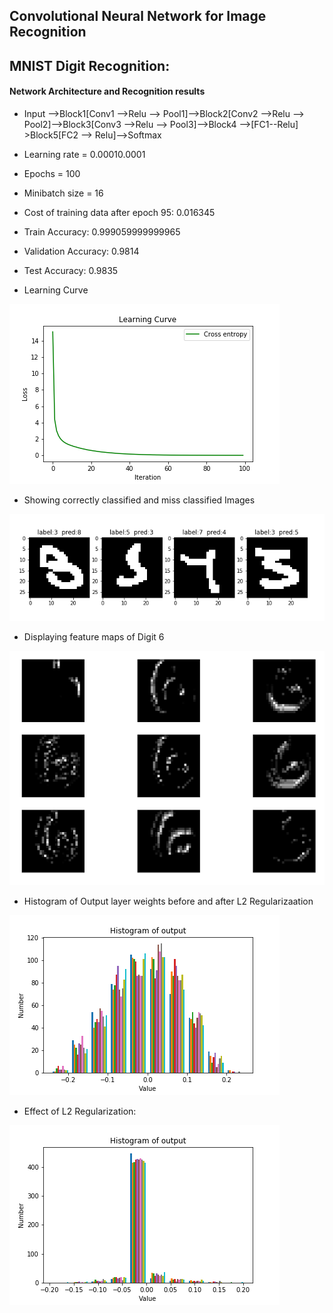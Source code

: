 
## Convolutional Neural Network for Image Recognition
## MNIST Digit Recognition:
#### Network Architecture and Recognition results 
- Input -->Block1[Conv1 -->Relu --> Pool1]-->Block2[Conv2 -->Relu --> Pool2]-->Block3[Conv3 -->Relu --> Pool3]-->Block4 -->[FC1--Relu] >Block5[FC2 --> Relu]-->Softmax
- Learning rate = 0.00010.0001

- Epochs = 100
- Minibatch size = 16
- Cost of training data after epoch 95: 0.016345
- Train Accuracy: 0.999059999999965
- Validation Accuracy: 0.9814
- Test Accuracy: 0.9835
- Learning Curve

![result](./1-MNIST_source/Learning%20Curve%20after%20adding%20L2.png)


- Showing correctly classified and miss classified Images

![result](./1-MNIST_source/miss_classfied%20after%20adding%20L2.png)


- Displaying feature maps of Digit 6

![result](./1-MNIST_source/featuremap1-6.png)




- Histogram of Output layer weights before and after L2 Regularizaation

![result](./1-MNIST_source/Histogram%20of%20output.png)

- Effect of L2 Regularization: 

![result](./1-MNIST_source/Histogram%20of%20output%20after%20adding%20L2.png)

